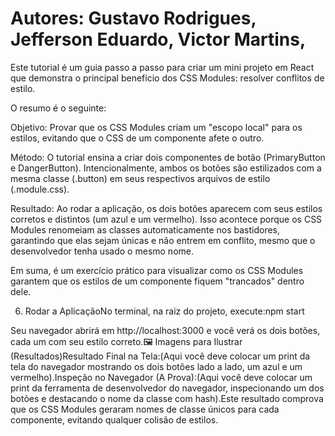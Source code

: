 # Autores: Gustavo Rodrigues, Jefferson Eduardo, Victor Martins, 

Este tutorial é um guia passo a passo para criar um mini projeto em React que demonstra o principal benefício dos CSS Modules: resolver conflitos de estilo.

O resumo é o seguinte:

Objetivo: Provar que os CSS Modules criam um "escopo local" para os estilos, evitando que o CSS de um componente afete o outro.

Método: O tutorial ensina a criar dois componentes de botão (PrimaryButton e DangerButton). Intencionalmente, ambos os botões são estilizados com a mesma classe (.button) em seus respectivos arquivos de estilo (.module.css).

Resultado: Ao rodar a aplicação, os dois botões aparecem com seus estilos corretos e distintos (um azul e um vermelho). Isso acontece porque os CSS Modules renomeiam as classes automaticamente nos bastidores, garantindo que elas sejam únicas e não entrem em conflito, mesmo que o desenvolvedor tenha usado o mesmo nome.

Em suma, é um exercício prático para visualizar como os CSS Modules garantem que os estilos de um componente fiquem "trancados" dentro dele.

6. Rodar a AplicaçãoNo terminal, na raiz do projeto, execute:npm start

Seu navegador abrirá em http://localhost:3000 e você verá os dois botões, cada um com seu estilo correto.🖼️ Imagens para Ilustrar (Resultados)Resultado Final na Tela:(Aqui você deve colocar um print da tela do navegador mostrando os dois botões lado a lado, um azul e um vermelho).Inspeção no Navegador (A Prova):(Aqui você deve colocar um print da ferramenta de desenvolvedor do navegador, inspecionando um dos botões e destacando o nome da classe com hash).Este resultado comprova que os CSS Modules geraram nomes de classe únicos para cada componente, evitando qualquer colisão de estilos.
